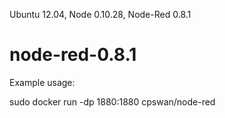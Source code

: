Ubuntu 12.04, Node 0.10.28, Node-Red 0.8.1

node-red-0.8.1
==============

Example usage:

sudo docker run -dp 1880:1880 cpswan/node-red
